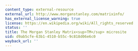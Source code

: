 ```yaml
---
content_type: external-resource
external_url: http://www.morganstanley.com/matrixinfo/
has_external_license_warning: true
license: https://en.wikipedia.org/wiki/All_rights_reserved
status: ''
title: The Morgan Stanley Matrix<sup>TM</sup> microsite
uid: d9ab5cfe-63b1-4510-b55c-9c818d06e6c0
wayback_url: ''
---
```

